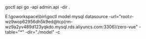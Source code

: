 
goctl api go -api admin.api -dir .

E:\\goworkspace\\bin\\goctl  model mysql datasource -url="root:r-wz9wop62956dh5k9ed@tcp(rm-wz9a2yv489d123yqkdo.mysql.rds.aliyuncs.com:3306)/zero-vue" -table="*"  -dir="./model" -c

